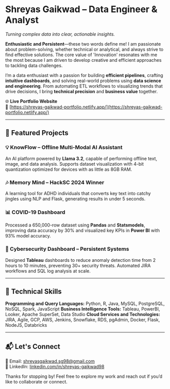  #  Shreyas Gaikwad – Data Engineer & Analyst 

 *Turning complex data into clear, actionable insights.*

**Enthusiastic and Persistent**—these two words define me! I am passionate about problem-solving, whether technical or analytical, and always strive to find effective solutions. The core value of 'Innovation' resonates with me the most because I am driven to develop creative and efficient approaches to tackling data challenges. 

I’m a data enthusiast with a passion for building **efficient pipelines**, crafting **intuitive dashboards**, and solving real-world problems using **data science and engineering**. From automating ETL workflows to visualizing trends that drive decisions, I bring **technical precision** and **business value** together.

🌐 **Live Portfolio Website**  
🔗 [https://shreyas-gaikwad-portfolio.netlify.app/](https://shreyas-gaikwad-portfolio.netlify.app/)


---

## 📌 Featured Projects

### 💡 KnowFlow – Offline Multi-Modal AI Assistant  
An AI platform powered by **Llama 3.2**, capable of performing offline text, image, and data analysis. Supports dataset visualization with 4-bit quantization optimized for devices with as little as 8GB RAM.

### 🎶 Memory Mind – HackSC 2024 Winner  
A learning tool for ADHD individuals that converts key text into catchy jingles using NLP and Flask, generating results in under 5 seconds.

### 📊 COVID-19 Dashboard  
Processed a 650,000-row dataset using **Pandas** and **Statsmodels**, improving data accuracy by 30% and visualized key KPIs in **Power BI** with 93% model accuracy.

### 🔐 Cybersecurity Dashboard – Persistent Systems  
Designed **Tableau** dashboards to reduce anomaly detection time from 2 hours to 10 minutes, preventing 30+ security threats. Automated JIRA workflows and SQL log analysis at scale.

---

## 📌 Technical Skills

**Programming and Query Languages:** Python, R, Java, MySQL, PostgreSQL, NoSQL, Spark, JavaScript
**Business Intelligence Tools:** Tableau, PowerBI, Looker, Apache SuperSet, Data Studio
**Cloud Services and Technologies:** JIRA, Agile, GCP, AWS, Jenkins, Snowflake, RDS, pgAdmin, Docker, Flask, NodeJS, Databricks

---

## 📬 Let's Connect

 📧 Email: [shreyasgaikwad.sg98@gmail.com](mailto:shreyasgaikwad.sg98@gmail.com)  
 💼 LinkedIn: [linkedin.com/in/shreyas-gaikwad98](https://www.linkedin.com/in/shreyas-gaikwad98)

Thanks for stopping by! Feel free to explore my work and reach out if you’d like to collaborate or connect.

